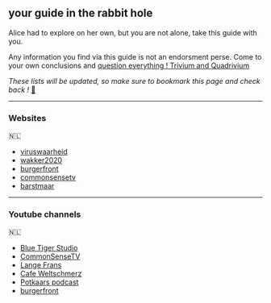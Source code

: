 ## your guide in the rabbit hole

Alice had to explore on her own, but you are not alone, take this guide with you. 

Any information you find via this guide is not an endorsment perse. Come to your own conclusions and [question everything ! Trivium and Quadrivium](https://liberalarts.online/trivium-and-quadrivium/)

*These lists will be updated, so make sure to bookmark this page and check back !* [💊](https://www.youtube.com/watch?v=Hq_jjNAXoZQ)

----

### Websites

🇳🇱
- [viruswaarheid](https://viruswaarheid.nl/)
- [wakker2020](http://wakker2020.nl/)
- [burgerfront](https://www.burgerfront.nl/)
- [commonsensetv](https://commonsensetv.nl/)
- [barstmaar](https://www.barstmaar.eu/)

----

### Youtube channels

🇳🇱
- [Blue Tiger Studio](https://www.youtube.com/channel/UCuwWXfh9Dk5OD6sdzSOcYiQ)
- [CommonSenseTV](https://www.youtube.com/channel/UCl2_dKgwJ42gomtEbFsdODw)
- [Lange Frans](https://www.youtube.com/user/LangeFransTV)
- [Cafe Weltschmerz](https://www.youtube.com/channel/UClK9f1anqhuSaqDN5YE-wfw)
- [Potkaars podcast](https://www.youtube.com/channel/UCh9dkmMSTldAfVPxgT5THfg)
- [burgerfront](https://www.youtube.com/channel/UCag8gVe_cFh0DU3hDlZCldw)
